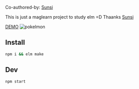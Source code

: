 Co-authored-by: [Sunsi](https://github.com/lsunsi)

This is just a maglearn project to study elm =D
Thaanks [Sunsi](https://github.com/lsunsi)

[DEMO](https://kuroski.github.io/Pokelmon/public/index.html)
![pokelmon](https://i.imgur.com/DHWxoS9.png)

## Install

``` bash
npm i && elm make
```

## Dev

``` bash
npm start
```
